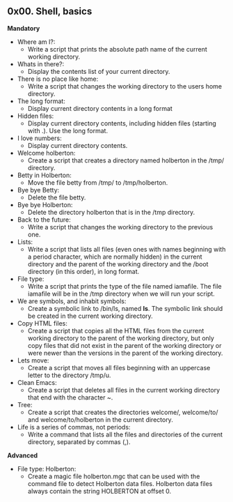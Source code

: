 ## 0x00. Shell, basics

**Mandatory**

- Where am I?:
  - Write a script that prints the absolute path name of the current working directory.
- Whats in there?:
  - Display the contents list of your current directory.
- There is no place like home:
  - Write a script that changes the working directory to the users home directory.
- The long format:
  - Display current directory contents in a long format
- Hidden files:
  - Display current directory contents, including hidden files (starting with .). Use the long format.
- I love numbers:
  - Display current directory contents.
- Welcome holberton:
  - Create a script that creates a directory named holberton in the /tmp/ directory.
- Betty in Holberton:
  - Move the file betty from /tmp/ to /tmp/holberton.
- Bye bye Betty:
  - Delete the file betty.
- Bye bye Holberton:
  - Delete the directory holberton that is in the /tmp directory.
- Back to the future:
  - Write a script that changes the working directory to the previous one.
- Lists:
  - Write a script that lists all files (even ones with names beginning with a period character, which are normally hidden) in the current directory and the parent of the working directory and the /boot directory (in this order), in long format.
- File type:
  - Write a script that prints the type of the file named iamafile. The file iamafile will be in the /tmp directory when we will run your script.
- We are symbols, and inhabit symbols:
  - Create a symbolic link to /bin/ls, named __ls__. The symbolic link should be created in the current working directory.
- Copy HTML files:
  - Create a script that copies all the HTML files from the current working directory to the parent of the working directory, but only copy files that did not exist in the parent of the working directory or were newer than the versions in the parent of the working directory.
- Lets move:
  - Create a script that moves all files beginning with an uppercase letter to the directory /tmp/u.
- Clean Emacs:
  - Create a script that deletes all files in the current working directory that end with the character ~.
- Tree:
  - Create a script that creates the directories welcome/, welcome/to/ and welcome/to/holberton in the current directory.
- Life is a series of commas, not periods:
  - Write a command that lists all the files and directories of the current directory, separated by commas (,).

**Advanced**

- File type: Holberton:
  - Create a magic file holberton.mgc that can be used with the command file to detect Holberton data files. Holberton data files always contain the string HOLBERTON at offset 0.